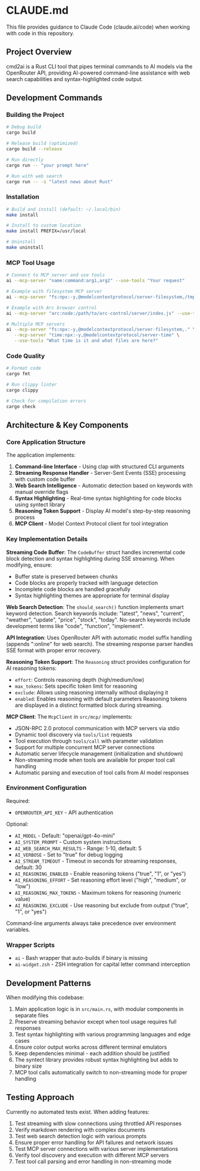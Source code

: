 # CLAUDE.md

This file provides guidance to Claude Code (claude.ai/code) when working with code in this repository.

## Project Overview

cmd2ai is a Rust CLI tool that pipes terminal commands to AI models via the OpenRouter API, providing AI-powered command-line assistance with web search capabilities and syntax-highlighted code output.

## Development Commands

### Building the Project
```bash
# Debug build
cargo build

# Release build (optimized)
cargo build --release

# Run directly
cargo run -- "your prompt here"

# Run with web search
cargo run -- -s "latest news about Rust"
```

### Installation
```bash
# Build and install (default: ~/.local/bin)
make install

# Install to custom location
make install PREFIX=/usr/local

# Uninstall
make uninstall
```

### MCP Tool Usage
```bash
# Connect to MCP server and use tools
ai --mcp-server "name:command:arg1,arg2" --use-tools "Your request"

# Example with filesystem MCP server
ai --mcp-server "fs:npx:-y,@modelcontextprotocol/server-filesystem,/tmp" --use-tools "List files in /tmp"

# Example with Arc browser control
ai --mcp-server "arc:node:/path/to/arc-control/server/index.js" --use-tools "Open github.com"

# Multiple MCP servers
ai --mcp-server "fs:npx:-y,@modelcontextprotocol/server-filesystem,." \
   --mcp-server "time:npx:-y,@modelcontextprotocol/server-time" \
   --use-tools "What time is it and what files are here?"
```

### Code Quality
```bash
# Format code
cargo fmt

# Run clippy linter
cargo clippy

# Check for compilation errors
cargo check
```

## Architecture & Key Components

### Core Application Structure
The application implements:

1. **Command-line Interface** - Using clap with structured CLI arguments
2. **Streaming Response Handler** - Server-Sent Events (SSE) processing with custom code buffer
3. **Web Search Intelligence** - Automatic detection based on keywords with manual override flags
4. **Syntax Highlighting** - Real-time syntax highlighting for code blocks using syntect library
5. **Reasoning Token Support** - Display AI model's step-by-step reasoning process
6. **MCP Client** - Model Context Protocol client for tool integration

### Key Implementation Details

**Streaming Code Buffer**: The `CodeBuffer` struct handles incremental code block detection and syntax highlighting during SSE streaming. When modifying, ensure:
- Buffer state is preserved between chunks
- Code blocks are properly tracked with language detection
- Incomplete code blocks are handled gracefully
- Syntax highlighting themes are appropriate for terminal display

**Web Search Detection**: The `should_search()` function implements smart keyword detection. Search keywords include: "latest", "news", "current", "weather", "update", "price", "stock", "today". No-search keywords include development terms like "code", "function", "implement".

**API Integration**: Uses OpenRouter API with automatic model suffix handling (appends ":online" for web search). The streaming response parser handles SSE format with proper error recovery.

**Reasoning Token Support**: The `Reasoning` struct provides configuration for AI reasoning tokens:
- `effort`: Controls reasoning depth (high/medium/low)
- `max_tokens`: Sets specific token limit for reasoning
- `exclude`: Allows using reasoning internally without displaying it
- `enabled`: Enables reasoning with default parameters
Reasoning tokens are displayed in a distinct formatted block during streaming.

**MCP Client**: The `McpClient` in `src/mcp/` implements:
- JSON-RPC 2.0 protocol communication with MCP servers via stdio
- Dynamic tool discovery via `tools/list` requests
- Tool execution through `tools/call` with parameter validation
- Support for multiple concurrent MCP server connections
- Automatic server lifecycle management (initialization and shutdown)
- Non-streaming mode when tools are available for proper tool call handling
- Automatic parsing and execution of tool calls from AI model responses

### Environment Configuration
Required:
- `OPENROUTER_API_KEY` - API authentication

Optional:
- `AI_MODEL` - Default: "openai/gpt-4o-mini"
- `AI_SYSTEM_PROMPT` - Custom system instructions
- `AI_WEB_SEARCH_MAX_RESULTS` - Range: 1-10, default: 5
- `AI_VERBOSE` - Set to "true" for debug logging
- `AI_STREAM_TIMEOUT` - Timeout in seconds for streaming responses, default: 30
- `AI_REASONING_ENABLED` - Enable reasoning tokens ("true", "1", or "yes")
- `AI_REASONING_EFFORT` - Set reasoning effort level ("high", "medium", or "low")
- `AI_REASONING_MAX_TOKENS` - Maximum tokens for reasoning (numeric value)
- `AI_REASONING_EXCLUDE` - Use reasoning but exclude from output ("true", "1", or "yes")

Command-line arguments always take precedence over environment variables.

### Wrapper Scripts
- `ai` - Bash wrapper that auto-builds if binary is missing
- `ai-widget.zsh` - ZSH integration for capital letter command interception

## Development Patterns

When modifying this codebase:
1. Main application logic is in `src/main.rs`, with modular components in separate files
2. Preserve streaming behavior except when tool usage requires full responses
3. Test syntax highlighting with various programming languages and edge cases
4. Ensure color output works across different terminal emulators
5. Keep dependencies minimal - each addition should be justified
6. The syntect library provides robust syntax highlighting but adds to binary size
7. MCP tool calls automatically switch to non-streaming mode for proper handling

## Testing Approach

Currently no automated tests exist. When adding features:
1. Test streaming with slow connections using throttled API responses
2. Verify markdown rendering with complex documents
3. Test web search detection logic with various prompts
4. Ensure proper error handling for API failures and network issues
5. Test MCP server connections with various server implementations
6. Verify tool discovery and execution with different MCP servers
7. Test tool call parsing and error handling in non-streaming mode